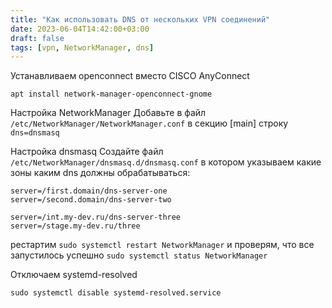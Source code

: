 ```yaml
---
title: "Как использовать DNS от нескольких VPN соединений"
date: 2023-06-04T14:42:00+03:00
draft: false
tags: [vpn, NetworkManager, dns]
---
```

Устанавливаем openconnect вместо CISCO AnyConnect
```
apt install network-manager-openconnect-gnome
```

Настройка NetworkManager
Добавьте в файл `/etc/NetworkManager/NetworkManager.conf` в секцию [main] строку  `dns=dnsmasq`

Настройка dnsmasq
Создайте файл `/etc/NetworkManager/dnsmasq.d/dnsmasq.conf` в котором указываем какие зоны каким dns должны обрабатываться:
```
server=/first.domain/dns-server-one
server=/second.domain/dns-server-two
 
server=/int.my-dev.ru/dns-server-three
server=/stage.my-dev.ru/three
```
рестартим `sudo systemctl restart NetworkManager` и проверям, что все запустилось успешно `sudo systemctl status NetworkManager`

Отключаем systemd-resolved
```
sudo systemctl disable systemd-resolved.service
```
